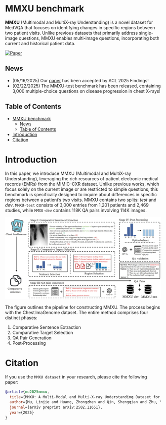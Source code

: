 # MMXU benchmark
**MMXU** (Multimodal and MultiX-ray Understanding) is a novel dataset for MedVQA that focuses on identifying changes in specific regions between two patient visits. Unlike previous datasets that primarily address single-image questions, MMXU enables multi-image questions, incorporating both current and historical patient data. 

[![Paper](https://img.shields.io/badge/paper-available-brightgreen)](https://arxiv.org/pdf/2502.11651)

## News

- (05/16/2025) Our [paper](https://arxiv.org/pdf/2502.11651) has been accepted by ACL 2025 Findings!
- (02/22/2025) The MMXU-test benchmark has been released, containing 3,000 multiple-choice questions on disease progression in chest X‑rays!
 
## Table of Contents
- [MMXU benchmark](#mmxu-benchmark)
  - [News](#news)
  - [Table of Contents](#table-of-contents)
- [Introduction](#introduction)
- [Citation](#citation)

# Introduction

In this paper, we introduce MMXU (Multimodal and MultiX-ray Understanding), leveraging the rich resources of patient electronic medical records (EMRs) from the MIMIC-CXR dataset. Unlike previous works, which focus solely on the current image or are restricted to simple questions, this benchmark is specifically designed to inquire about differences in specific regions between a patient’s two visits. MMXU contains two splits: *test* and *dev*. `MMXU-test` consists of 3,000 entries from 1,201 patients and 2,469 studies, while `MMXU-dev` contains 118K QA pairs involving 114K images. 

![MMXU pipeline](imgs/framework.png)

The figure outlines the pipeline for constructing MMXU. The process begins with the Chest ImaGenome dataset. The entire method comprises four distinct phases:

1. Comparative Sentence Extraction
2. Comparative Target Selection
3. QA Pair Generation
4. Post‑Processing




# Citation
If you use the `MMXU dataset` in your research, please cite the following paper:

```bibtex
@article{mu2025mmxu,
  title={MMXU: A Multi-Modal and Multi-X-ray Understanding Dataset for Disease Progression},
  author={Mu, Linjie and Huang, Zhongzhen and Qin, Shengqian and Zhu, Yakun and Zhang, Shaoting and Zhang, Xiaofan},
  journal={arXiv preprint arXiv:2502.11651},
  year={2025}
}
```